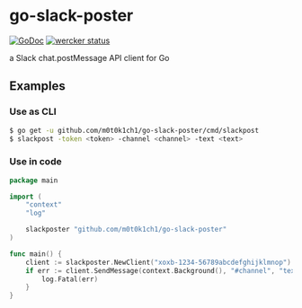 # go-slack-poster

[![GoDoc](https://godoc.org/github.com/m0t0k1ch1/go-slack-poster?status.svg)](https://godoc.org/github.com/m0t0k1ch1/go-slack-poster) [![wercker status](https://app.wercker.com/status/251a9f2059e5668a7d34f07808b2a06f/s/master "wercker status")](https://app.wercker.com/project/byKey/251a9f2059e5668a7d34f07808b2a06f)

a Slack chat.postMessage API client for Go

## Examples

### Use as CLI

``` sh
$ go get -u github.com/m0t0k1ch1/go-slack-poster/cmd/slackpost
$ slackpost -token <token> -channel <channel> -text <text>
```

### Use in code

``` go
package main

import (
	"context"
	"log"

	slackposter "github.com/m0t0k1ch1/go-slack-poster"
)

func main() {
	client := slackposter.NewClient("xoxb-1234-56789abcdefghijklmnop")
	if err := client.SendMessage(context.Background(), "#channel", "text", nil); err != nil {
		log.Fatal(err)
	}
}
```
